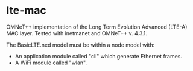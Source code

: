 lte-mac
=======

OMNeT++ implementation of the Long Term Evolution Advanced (LTE-A) MAC layer.
Tested with inetmanet and OMNeT++ v. 4.3.1.

The BasicLTE.ned model must be within a node model with:
- An application module called "cli" which generate Ethernet frames.
- A WiFi module called "wlan".
